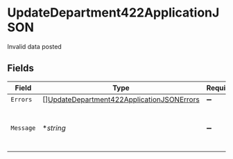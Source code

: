 # UpdateDepartment422ApplicationJSON

Invalid data posted


## Fields

| Field                                                                                                             | Type                                                                                                              | Required                                                                                                          | Description                                                                                                       | Example                                                                                                           |
| ----------------------------------------------------------------------------------------------------------------- | ----------------------------------------------------------------------------------------------------------------- | ----------------------------------------------------------------------------------------------------------------- | ----------------------------------------------------------------------------------------------------------------- | ----------------------------------------------------------------------------------------------------------------- |
| `Errors`                                                                                                          | [][UpdateDepartment422ApplicationJSONErrors](../../models/operations/updatedepartment422applicationjsonerrors.md) | :heavy_minus_sign:                                                                                                | N/A                                                                                                               |                                                                                                                   |
| `Message`                                                                                                         | **string*                                                                                                         | :heavy_minus_sign:                                                                                                | N/A                                                                                                               | The given data was invalid.                                                                                       |